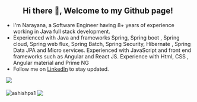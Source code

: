 <h2 align="center">Hi there 👋, Welcome to my Github page!</h2>
<ul>
  <li>I'm Narayana, a Software Engineer having 8+ years of experience working in Java full stack development.</li>
  <li>Experienced with Java and frameworks Spring, Spring boot , Spring cloud, Spring web flux, Spring Batch, Spring Security, Hibernate , Spring Data JPA and Micro services. 
  Experienced with JavaScript and front end frameworks such as Angular and React JS.
  Experience with Html, CSS , Angular material and Prime NG</li>
  <li>Follow me on <a href="https://www.linkedin.com/in/narayanabojja">LinkedIn</a> to stay updated.</li>
</ul>

&nbsp;![](https://komarev.com/ghpvc/?username=narayanabojja&color=brightgreen)
<p>&nbsp;<img align="center" src="https://github-readme-stats.vercel.app/api?username=narayanabojja&show_icons=true&locale=en" alt="ashishps1" />
<img align="center" src="https://github-readme-stats.vercel.app/api/top-langs/?username=narayanabojja&layout=compact&hide_border=true&&langs_count=10&show_icons=true&theme=transparent" />
</p>
